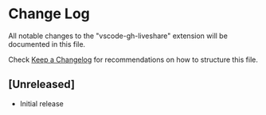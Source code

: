 # Change Log
All notable changes to the "vscode-gh-liveshare" extension will be documented in this file.

Check [Keep a Changelog](http://keepachangelog.com/) for recommendations on how to structure this file.

## [Unreleased]
- Initial release